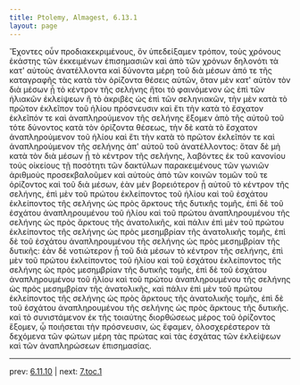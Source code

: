```yaml
---
title: Ptolemy, Almagest, 6.13.1
layout: page
---
```


Ἔχοντες οὖν προδιακεκριμένους, ὃν ὑπεδείξαμεν τρόπον, τοὺς χρόνους ἑκάστης τῶν ἐκκειμένων ἐπισημασιῶν καὶ ἀπὸ τῶν χρόνων δηλονότι τὰ κατ' αὐτοὺς ἀνατέλλοντα καὶ δύνοντα μέρη τοῦ διὰ μέσων ἀπό τε τῆς καταγραφῆς τὰς κατὰ τὸν ὁρίζοντα θέσεις αὐτῶν, ὅταν μὲν κατ' αὐτὸν τὸν διὰ μέσων ᾖ τὸ κέντρον τῆς σελήνης ἤτοι τὸ φαινόμενον ὡς ἐπὶ τῶν ἡλιακῶν ἐκλείψεων ἢ τὸ ἀκριβὲς ὡς ἐπὶ τῶν σεληνιακῶν, τὴν μὲν κατὰ τὸ πρῶτον ἐκλεῖπον τοῦ ἡλίου πρόσνευσιν καὶ ἔτι τὴν κατὰ τὸ ἔσχατον ἐκλεῖπόν τε καὶ ἀναπληρούμενον τῆς σελήνης ἕξομεν ἀπὸ τῆς αὐτοῦ τοῦ τότε δύνοντος κατὰ τὸν ὁρίζοντα θέσεως, τὴν δὲ κατὰ τὸ ἔσχατον ἀναπληρούμενον τοῦ ἡλίου καὶ ἔτι τὴν κατὰ τὸ πρῶτον ἐκλεῖπόν τε καὶ ἀναπληρούμενον τῆς σελήνης ἀπ' αὐτοῦ τοῦ ἀνατέλλοντος: ὅταν δὲ μὴ κατὰ τὸν διὰ μέσων ᾖ τὸ κέντρον τῆς σελήνης, λαβόντες ἐκ τοῦ κανονίου τοὺς οἰκείους τῇ ποσότητι τῶν δακτύλων παρακειμένους τῶν γωνιῶν ἀριθμοὺς προσεκβαλοῦμεν καὶ αὐτοὺς ἀπὸ τῶν κοινῶν τομῶν τοῦ τε ὁρίζοντος καὶ τοῦ διὰ μέσων, ἐὰν μὲν βορειότερον ᾖ αὐτοῦ τὸ κέντρον τῆς σελήνης, ἐπὶ μὲν τοῦ πρώτου ἐκλείποντος τοῦ ἡλίου καὶ τοῦ ἐσχάτου ἐκλείποντος τῆς σελήνης ὡς πρὸς ἄρκτους τῆς δυτικῆς τομῆς, ἐπὶ δὲ τοῦ ἐσχάτου ἀναπληρουμένου τοῦ ἡλίου καὶ τοῦ πρώτου ἀναπληρουμένου τῆς σελήνης ὡς πρὸς ἄρκτους τῆς ἀνατολικῆς, καὶ πάλιν ἐπὶ μὲν τοῦ πρώτου ἐκλείποντος τῆς σελήνης ὡς πρὸς μεσημβρίαν τῆς ἀνατολικῆς τομῆς, ἐπὶ δὲ τοῦ ἐσχάτου ἀναπληρουμένου τῆς σελήνης ὡς πρὸς μεσημβρίαν τῆς δυτικῆς: ἐὰν δὲ νοτιώτερον ᾖ τοῦ διὰ μέσων τὸ κέντρον τῆς σελήνης, ἐπὶ μὲν τοῦ πρώτου ἐκλείποντος τοῦ ἡλίου καὶ τοῦ ἐσχάτου ἐκλείποντος τῆς σελήνης ὡς πρὸς μεσημβρίαν τῆς δυτικῆς τομῆς, ἐπὶ δὲ τοῦ ἐσχάτου ἀναπληρουμένου τοῦ ἡλίου καὶ τοῦ πρώτου ἀναπληρουμένου τῆς σελήνης ὡς πρὸς μεσημβρίαν τῆς ἀνατολικῆς, καὶ πάλιν ἐπὶ μὲν τοῦ πρώτου ἐκλείποντος τῆς σελήνης ὡς πρὸς ἄρκτους τῆς ἀνατολικῆς τομῆς, ἐπὶ δὲ τοῦ ἐσχάτου ἀναπληρουμένου τῆς σελήνης ὡς πρὸς ἄρκτους τῆς δυτικῆς. καὶ τὸ συνιστάμενον ἐκ τῆς τοιαύτης διορθώσεως μέρος τοῦ ὁρίζοντος ἕξομεν, ᾧ ποιήσεται τὴν πρόσνευσιν, ὡς ἔφαμεν, ὁλοσχερέστερον τὰ δεχόμενα τῶν φώτων μέρη τὰς πρώτας καὶ τὰς ἐσχάτας τῶν ἐκλείψεων καὶ τῶν ἀναπληρώσεων ἐπισημασίας. 

---

prev: [6.11.10](../6.11.10/) | next: [7.toc.1](../7.toc.1/)

